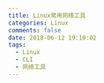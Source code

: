 ```yaml
---
title: Linux常用网络工具
categories: Linux 
comments: false
date: 2018-06-12 19:10:02
tags:
  - Linux
  - CLI
  - 网络工具
---
```




<!--more-->
